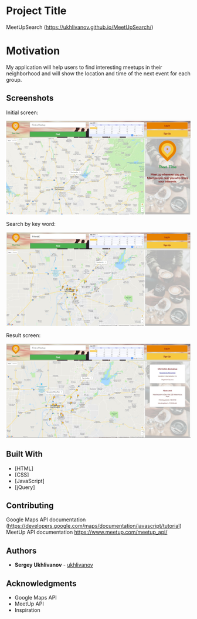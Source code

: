 # Project Title

MeetUpSearch (https://ukhlivanov.github.io/MeetUpSearch/)

# Motivation

My application will help users to find interesting meetups in their neighborhood and will show the location and time of the next event for each group.

## Screenshots

Initial screen:

![initial screen](screenshots/InitialScreen.jpg)

Search by key word:

![search](screenshots/SearchScreen.jpg)

Result screen:

![result](screenshots/ResultScreen.jpg)

## Built With

* [HTML]
* [CSS]
* [JavaScript]
* [jQuery]

## Contributing

Google Maps API documentation (https://developers.google.com/maps/documentation/javascript/tutorial)
MeetUp API documentation https://www.meetup.com/meetup_api/

## Authors

* **Sergey Ukhlivanov** - [ukhlivanov](https://github.com/ukhlivanov/)

## Acknowledgments

* Google Maps API
* MeetUp API
* Inspiration
